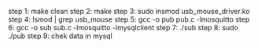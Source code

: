 step 1: make clean
step 2: make
step 3: sudo insmod usb_mouse_driver.ko
step 4: lsmod | grep usb_mouse
step 5: gcc -o pub pub.c -lmosquitto
step 6: gcc -o sub sub.c -lmosquitto -lmysqlclient
step 7: ./sub
step 8: sudo ./pub
step 9: chek data in mysql



